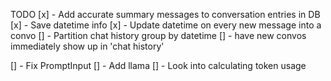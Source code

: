 TODO
[x] - Add accurate summary messages to conversation entries in DB
[x] - Save datetime info
[x] - Update datetime on every new message into a convo
[] - Partition chat history group by datetime
[] - have new convos immediately show up in 'chat history'

[] - Fix PromptInput
[] - Add llama
[] - Look into calculating token usage